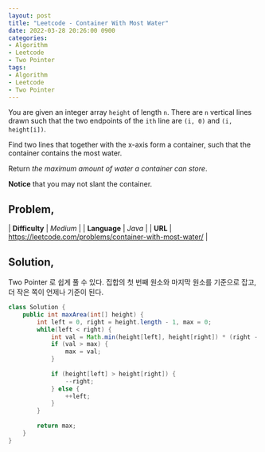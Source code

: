 ```yaml
---
layout: post
title: "Leetcode - Container With Most Water"
date: 2022-03-28 20:26:00 0900
categories:
- Algorithm
- Leetcode
- Two Pointer
tags:
- Algorithm
- Leetcode
- Two Pointer
---
```

You are given an integer array `height` of length `n`. There are `n` vertical lines drawn such that the two endpoints of the `ith` line are `(i, 0)` and `(i, height[i])`.

Find two lines that together with the x-axis form a container, such that the container contains the most water.

Return *the maximum amount of water a container can store*.

**Notice** that you may not slant the container.


## Problem,

| **Difficulty** | _Medium_ |
| **Language** | _Java_ |
| **URL** | https://leetcode.com/problems/container-with-most-water/ |


## Solution,

Two Pointer 로 쉽게 풀 수 있다. 집합의 첫 번째 원소와 마지막 원소를 기준으로 잡고, 더 작은 쪽이 언제나 기준이 된다.

```java
class Solution {
    public int maxArea(int[] height) {
        int left = 0, right = height.length - 1, max = 0;
        while(left < right) {
            int val = Math.min(height[left], height[right]) * (right - left);
            if (val > max) {
                max = val;
            }
            
            if (height[left] > height[right]) {
                --right;
            } else {
                ++left;
            }
        }
        
        return max;
    }
}
```
